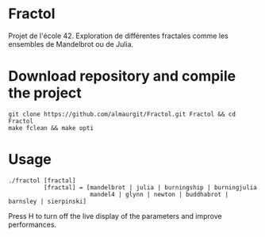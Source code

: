 # Fractol

Projet de l'école 42. Exploration de différentes fractales comme les ensembles de Mandelbrot ou de Julia.

# Download repository and compile the project
```
git clone https://github.com/almaurgit/Fractol.git Fractol && cd Fractol
make fclean && make opti
```

# Usage
```
./fractol [fractal]
          [fractal] = [mandelbrot | julia | burningship | burningjulia
                       mandel4 | glynn | newton | buddhabrot | barnsley | sierpinski]
```

Press H to turn off the live display of the parameters and improve performances.
